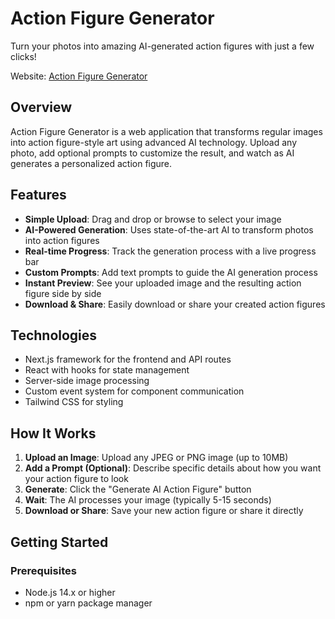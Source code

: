 # Action Figure Generator

Turn your photos into amazing AI-generated action figures with just a few clicks!

Website: [Action Figure Generator](https://actionfiguregenerator.info)

## Overview

Action Figure Generator is a web application that transforms regular images into action figure-style art using advanced AI technology. Upload any photo, add optional prompts to customize the result, and watch as  AI generates a personalized action figure.

## Features

- **Simple Upload**: Drag and drop or browse to select your image
- **AI-Powered Generation**: Uses state-of-the-art AI to transform photos into action figures
- **Real-time Progress**: Track the generation process with a live progress bar
- **Custom Prompts**: Add text prompts to guide the AI generation process
- **Instant Preview**: See your uploaded image and the resulting action figure side by side
- **Download & Share**: Easily download or share your created action figures

## Technologies

- Next.js framework for the frontend and API routes
- React with hooks for state management
- Server-side image processing
- Custom event system for component communication
- Tailwind CSS for styling

## How It Works

1. **Upload an Image**: Upload any JPEG or PNG image (up to 10MB)
2. **Add a Prompt (Optional)**: Describe specific details about how you want your action figure to look
3. **Generate**: Click the "Generate AI Action Figure" button
4. **Wait**: The AI processes your image (typically 5-15 seconds)
5. **Download or Share**: Save your new action figure or share it directly

## Getting Started

### Prerequisites

- Node.js 14.x or higher
- npm or yarn package manager
